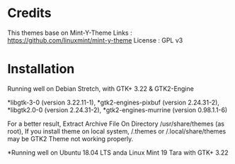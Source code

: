 Credits
=======

This themes base on Mint-Y-Theme 
Links : https://github.com/linuxmint/mint-y-theme 
License : GPL v3

Installation
============

Running well on Debian Stretch, with GTK+ 3.22 & GTK2-Engine

*libgtk-3-0  (version 3.22.11-1), 
*gtk2-engines-pixbuf (version 2.24.31-2), 
*libgtk2.0-0 (version 2.24.31-2), 
*gtk2-engines-murrine (version 0.98.1.1-6)


For a better result, Extract Archive File On Directory /usr/share/themes (as root), If you install theme on local system, /.themes or /.local/share/themes may be GTK2 Theme not working properly.

*Running well on Ubuntu 18.04 LTS anda Linux Mint 19 Tara with GTK+ 3.22


